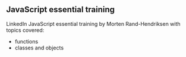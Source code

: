 ## JavaScript essential training
LinkedIn JavaScript essential training by Morten Rand-Hendriksen with topics covered:
* functions
* classes and objects
